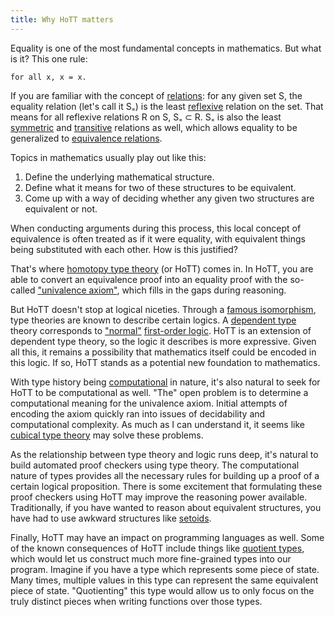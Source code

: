 ```yaml
---
title: Why HoTT matters
---
```

Equality is one of the most fundamental concepts in mathematics. But what is it? This one rule:

```
for all x, x = x.
```

If you are familiar with the concept of [relations](https://en.wikipedia.org/wiki/Binary_relation): for any given set S, the equality relation (let's call it S₌) is the least [reflexive](https://en.wikipedia.org/wiki/Reflexive_relation) relation on the set. That means for all reflexive relations R on S, S₌ ⊂ R. S₌ is also the least [symmetric](https://en.wikipedia.org/wiki/Symmetric_relation) and [transitive](https://en.wikipedia.org/wiki/Transitive_relation) relations as well, which allows equality to be generalized to [equivalence relations](https://en.wikipedia.org/wiki/Equivalence_relation).

Topics in mathematics usually play out like this:

1. Define the underlying mathematical structure.
2. Define what it means for two of these structures to be equivalent.
3. Come up with a way of deciding whether any given two structures are equivalent or not.

When conducting arguments during this process, this local concept of equivalence is often treated as if it were equality, with equivalent things being substituted with each other. How is this justified?

That's where [homotopy type theory](https://en.wikipedia.org/wiki/Homotopy_type_theory) (or HoTT) comes in. In HoTT, you are able to convert an equivalence proof into an equality proof with the so-called ["univalence axiom"](https://ncatlab.org/nlab/show/univalence+axiom), which fills in the gaps during reasoning.

But HoTT doesn't stop at logical niceties. Through a [famous isomorphism](https://en.wikipedia.org/wiki/Curry%E2%80%93Howard_correspondence), type theories are known to describe certain logics. A [dependent type](https://en.wikipedia.org/wiki/Dependent_type) theory corresponds to ["normal"](https://en.wikipedia.org/wiki/Intuitionistic_logic) [first-order logic](https://en.wikipedia.org/wiki/First-order_logic). HoTT is an extension of dependent type theory, so the logic it describes is more expressive. Given all this, it remains a possibility that mathematics itself could be encoded in this logic. If so, HoTT stands as a potential new foundation to mathematics.

With type history being [computational](https://en.wikipedia.org/wiki/Simply_typed_lambda_calculus) in nature, it's also natural to seek for HoTT to be computational as well. "The" open problem is to determine a computational meaning for the univalence axiom. Initial attempts of encoding the axiom quickly ran into issues of decidability and computational complexity. As much as I can understand it, it seems like [cubical type theory](https://www.math.ias.edu/~amortberg/papers/cubicaltt.pdf) may solve these problems.

As the relationship between type theory and logic runs deep, it's natural to build automated proof checkers using type theory. The computational nature of types provides all the necessary rules for building up a proof of a certain logical proposition. There is some excitement that formulating these proof checkers using HoTT may improve the reasoning power available. Traditionally, if you have wanted to reason about equivalent structures, you have had to use awkward structures like [setoids](https://en.wikipedia.org/wiki/Setoid).

Finally, HoTT may have an impact on programming languages as well. Some of the known consequences of HoTT include things like [quotient types](https://en.wikipedia.org/wiki/Quotient_type), which would let us construct much more fine-grained types into our program. Imagine if you have a type which represents some piece of state. Many times, multiple values in this type can represent the same equivalent piece of state. "Quotienting" this type would allow us to only focus on the truly distinct pieces when writing functions over those types.
